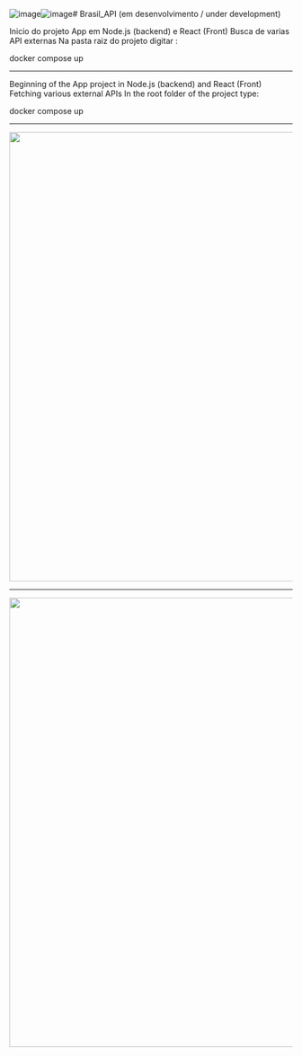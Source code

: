 ![image](https://github.com/erascardsilva/Brasil_API/assets/70297459/bc635841-9d51-4a8c-a92d-37436f3f5456)![image](https://github.com/erascardsilva/Brasil_API/assets/70297459/a4ba3dc4-8c24-494d-884c-e2bf9609cf37)# Brasil_API 
(em desenvolvimento / under development)

Inicio do projeto App em Node.js (backend) e React (Front)
Busca de varias API externas
Na pasta raiz do projeto digitar : <p>
docker compose up
<hr>  
 Beginning of the App project in Node.js (backend) and React (Front)
Fetching various external APIs
In the root folder of the project type: <p>
docker compose up
<hr> 
<img width = "800px" src="https://github.com/erascardsilva/Brasil_API/assets/70297459/4f088266-0c52-4552-94fd-55bd4d96ac06)">
  <hr>
<img width = "800px" src="https://github.com/erascardsilva/Brasil_API/assets/70297459/f276faa5-7e1f-4eed-ad35-cba00c1cf5d4">

